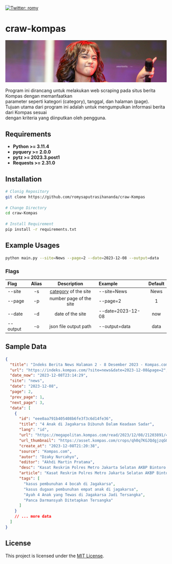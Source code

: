 [![Twitter: romy](https://img.shields.io/twitter/follow/RomySihananda)](https://twitter.com/RomySihananda)

# craw-kompas

![](https://raw.githubusercontent.com/RomySaputraSihananda/RomySaputraSihananda/main/images/GAWoFxAbkAEfUHg.jpeg)

Program ini dirancang untuk melakukan web scraping pada situs berita Kompas dengan memanfaatkan </br>parameter seperti kategori (category), tanggal, dan halaman (page). </br>Tujuan utama dari program ini adalah untuk mengumpulkan informasi berita dari Kompas sesuai </br>dengan kriteria yang diinputkan oleh pengguna.

## Requirements

- **Python >= 3.11.4**
- **pyquery >= 2.0.0**
- **pytz >= 2023.3.post1**
- **Requests >= 2.31.0**

## Installation

```sh
# Clonig Repository
git clone https://github.com/romysaputrasihananda/craw-Kompas

# Change Directory
cd craw-Kompas

# Install Requirement
pip install -r requirements.txt
```

## Example Usages

```sh
python main.py --site=News --page=2 --date=2023-12-08 --output=data
```

### Flags

| Flag     | Alias |             Description             | Example           | Default |
| :------- | :---: | :---------------------------------: | :---------------- | :-----: |
| --site   |  -s   | [category](Category.md) of the site | --site=News       |  News   |
| --page   |  -p   |       number page of the site       | --page=2          |    1    |
| --date   |  -d   |          date of the site           | --date=2023-12-08 |   now   |
| --output |  -o   |        json file output path        | --output=data     |  data   |

## Sample Data

```json
{
  "title": "Indeks Berita News Halaman 2 - 8 Desember 2023 - Kompas.com",
  "url": "https://indeks.kompas.com/?site=news&date=2023-12-08&page=2",
  "date_now": "2023-12-08T23:14:29",
  "site": "news",
  "date": "2023-12-08",
  "page": 2,
  "prev_page": 1,
  "next_page": 3,
  "data": [
    {
      "id": "eee0aa791b405408b6fe3f3c6d14fe36",
      "title": "4 Anak di Jagakarsa Dibunuh Dalam Keadaan Sadar",
      "lang": "id",
      "url": "https://megapolitan.kompas.com/read/2023/12/08/21203891/4-anak-di-jagakarsa-dibunuh-dalam-keadaan-sadar",
      "url_thumbnail": "https://asset.kompas.com/crops/qh0q7KGJQdgjzqGO5SEFFzbxYEU=/0x0:0x0/1200x800/data/photo/2023/12/07/6570bf1b45cd4.jpg",
      "create_at": "2023-12-08T21:20:38",
      "source": "Kompas.com",
      "autor": "Dzaky Nurcahyo",
      "editor": "Akhdi Martin Pratama",
      "desc": "Kasat Reskrim Polres Metro Jakarta Selatan AKBP Bintoro mengatakan, Panca Darmansyah (41) membunuh e...",
      "article": "Kasat Reskrim Polres Metro Jakarta Selatan AKBP Bintoro mengatakan, Panca Darmansyah (41) membunuh empat buah hatinya saat anak dalam kondisi sadar.\u201cYang bersangkutan melakukan pembunuhan saat anaknya dalam kondisi sadar,\u201d ujar dia di Mapolres Metro Jakarta Selatan, Jumat (8/12/2023).Bintoro menyebut, Panca membunuh semua anaknya dengan cara dibekap satu per satu.Mulanya, tersangka membekap anak bungsunya, As (1). Selang 15 menit, anak ketiga berinisial A (3) menjadi sasaran Panca.Setelah dua anaknya dipastikan tewas, pembunuhan dilanjutkan kepada anaknya yang berinisial S (4) dan VA (6).\u201cYang terakhir (dibunuh) adalah anak tertua, yang berusia 6 tahun. Jadi tersangka melakukan pembunuhan dengan jarak 15 menit,\u201d tutur dia.Adapun, waktu pembunuhan dilakukan pada Minggu, 3 Desember 2023, di kontrakan tersangka. Panca membunuh empat anak kandungnya dalam rentang waktu pukul 13.00-14.00 WIB.Diberitakan sebelumnya, warga Gang Haji Roman, RT 04 RW 03, Jagakarsa, Jakarta Selatan, Rabu sore, terganggu oleh bau busuk yang menyengat.Setelah ditelusuri, bau berasal dari sebuah rumah kontrakan yang dihuni pasangan suami istri bernama Panca Darmansyah (41) dan D beserta anak-anaknya.Di dalam rumah, warga bersama polisi menemukan keempat anak Panca dan D dalam keadaan tewas di salah satu kamar. Keempatnya berinisial VA (6), S (4), A (3), dan As (1).Tidak hanya itu, Panca ditemukan terlentang lemas di kamar mandi dengan lengan terluka. Sebilah pisau yang diduga digunakan untuk menyayat tubuhnya juga ditemukan di dekatnya.Sejauh ini, penyidik menduga, Panca tega menghabisi nyawa anak-anaknya sendiri sebelum hendak bunuh diri.Adapun, istri Panca berinisial D diketahui sedang dirawat di salah satu rumah sakit di RSUD Pasar Minggu. D dirawat intensif akibat kekerasan dalam rumah tangga yang dilakukan Panca pada Sabtu (2/12/2023).",
      "tags": [
        "kasus pembunuhan 4 bocah di Jagakarsa",
        "kasus dugaan pembunuhan empat anak di jagakarsa",
        "Ayah 4 Anak yang Tewas di Jagakarsa Jadi Tersangka",
        "Panca Darmansyah Ditetapkan Tersangka"
      ]
    }
    // ... more data
  ]
}
```

## License

This project is licensed under the [MIT License](LICENSE).
